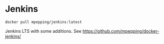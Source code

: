 # Jenkins

`docker pull mpepping/jenkins:latest`

Jenkins LTS with some additions. See <https://github.com/mpepping/docker-jenkins/>
